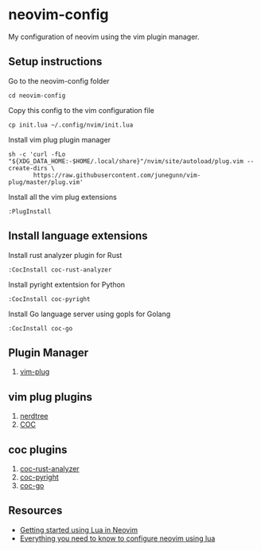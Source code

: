 # neovim-config
My configuration of neovim using the vim plugin manager.

## Setup instructions

Go to the neovim-config folder
```
cd neovim-config
```

Copy this config to the vim configuration file
```
cp init.lua ~/.config/nvim/init.lua
```

Install vim plug plugin manager
```
sh -c 'curl -fLo "${XDG_DATA_HOME:-$HOME/.local/share}"/nvim/site/autoload/plug.vim --create-dirs \
       https://raw.githubusercontent.com/junegunn/vim-plug/master/plug.vim'
```

Install all the vim plug extensions
```
:PlugInstall
```

## Install language extensions
Install rust analyzer plugin for Rust
```
:CocInstall coc-rust-analyzer
```

Install pyright extentsion for Python
```
:CocInstall coc-pyright
```

Install Go language server using gopls for Golang
```
:CocInstall coc-go
```

## Plugin Manager
1. [vim-plug](https://github.com/junegunn/vim-plug)

## vim plug plugins
1. [nerdtree](https://github.com/preservim/nerdtree)
2. [COC](https://github.com/neoclide/coc.nvim)

## coc plugins
1. [coc-rust-analyzer](https://github.com/fannheyward/coc-rust-analyzer)
2. [coc-pyright](https://github.com/fannheyward/coc-pyright)
3. [coc-go](https://github.com/josa42/coc-go)

## Resources
* [Getting started using Lua in Neovim](https://github.com/nanotee/nvim-lua-guide#defining-mappings)
* [Everything you need to know to configure neovim using lua](https://vonheikemen.github.io/devlog/tools/configuring-neovim-using-lua/)
